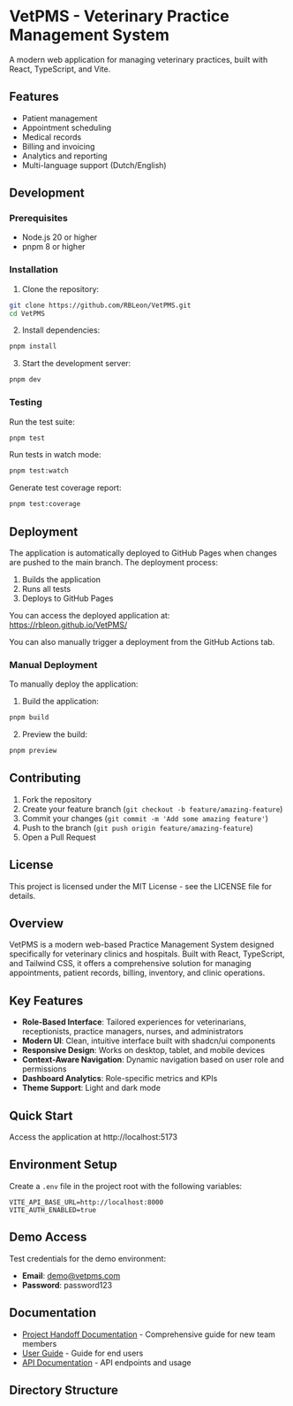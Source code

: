 # VetPMS - Veterinary Practice Management System

A modern web application for managing veterinary practices, built with React, TypeScript, and Vite.

## Features

- Patient management
- Appointment scheduling
- Medical records
- Billing and invoicing
- Analytics and reporting
- Multi-language support (Dutch/English)

## Development

### Prerequisites

- Node.js 20 or higher
- pnpm 8 or higher

### Installation

1. Clone the repository:

```bash
git clone https://github.com/RBLeon/VetPMS.git
cd VetPMS
```

2. Install dependencies:

```bash
pnpm install
```

3. Start the development server:

```bash
pnpm dev
```

### Testing

Run the test suite:

```bash
pnpm test
```

Run tests in watch mode:

```bash
pnpm test:watch
```

Generate test coverage report:

```bash
pnpm test:coverage
```

## Deployment

The application is automatically deployed to GitHub Pages when changes are pushed to the main branch. The deployment process:

1. Builds the application
2. Runs all tests
3. Deploys to GitHub Pages

You can access the deployed application at: https://rbleon.github.io/VetPMS/

You can also manually trigger a deployment from the GitHub Actions tab.

### Manual Deployment

To manually deploy the application:

1. Build the application:

```bash
pnpm build
```

2. Preview the build:

```bash
pnpm preview
```

## Contributing

1. Fork the repository
2. Create your feature branch (`git checkout -b feature/amazing-feature`)
3. Commit your changes (`git commit -m 'Add some amazing feature'`)
4. Push to the branch (`git push origin feature/amazing-feature`)
5. Open a Pull Request

## License

This project is licensed under the MIT License - see the LICENSE file for details.

## Overview

VetPMS is a modern web-based Practice Management System designed specifically for veterinary clinics and hospitals. Built with React, TypeScript, and Tailwind CSS, it offers a comprehensive solution for managing appointments, patient records, billing, inventory, and clinic operations.

## Key Features

- **Role-Based Interface**: Tailored experiences for veterinarians, receptionists, practice managers, nurses, and administrators
- **Modern UI**: Clean, intuitive interface built with shadcn/ui components
- **Responsive Design**: Works on desktop, tablet, and mobile devices
- **Context-Aware Navigation**: Dynamic navigation based on user role and permissions
- **Dashboard Analytics**: Role-specific metrics and KPIs
- **Theme Support**: Light and dark mode

## Quick Start

Access the application at http://localhost:5173

## Environment Setup

Create a `.env` file in the project root with the following variables:

```
VITE_API_BASE_URL=http://localhost:8000
VITE_AUTH_ENABLED=true
```

## Demo Access

Test credentials for the demo environment:

- **Email**: demo@vetpms.com
- **Password**: password123

## Documentation

- [Project Handoff Documentation](./docs/HANDOFF.md) - Comprehensive guide for new team members
- [User Guide](./docs/USER_GUIDE.md) - Guide for end users
- [API Documentation](./docs/API.md) - API endpoints and usage

## Directory Structure
